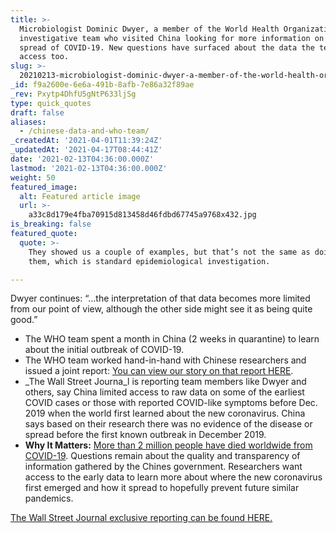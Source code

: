 ```yaml
---
title: >-
  Microbiologist Dominic Dwyer, a member of the World Health Organization
  investigative team who visited China looking for more information on the first
  spread of COVID-19. New questions have surfaced about the data the team had
  access too.
slug: >-
  20210213-microbiologist-dominic-dwyer-a-member-of-the-world-health-organization-investigative-team
_id: f9a2600e-6e6a-491b-8afb-7e86a32f89ae
_rev: Pxytp4DhfU5gNtP633ljSg
type: quick_quotes
draft: false
aliases:
  - /chinese-data-and-who-team/
_createdAt: '2021-04-01T11:39:24Z'
_updatedAt: '2021-04-17T08:44:41Z'
date: '2021-02-13T04:36:00.000Z'
lastmod: '2021-02-13T04:36:00.000Z'
weight: 50
featured_image:
  alt: Featured article image
  url: >-
    a33c8d179e4fba70915d813458d46fdbd67745a9768x432.jpg
is_breaking: false
featured_quote:
  quote: >-
    They showed us a couple of examples, but that’s not the same as doing all of
    them, which is standard epidemiological investigation.

---
```

Dwyer continues: “…the interpretation of that data becomes more limited from our point of view, although the other side might see it as being quite good.”

* The WHO team spent a month in China (2 weeks in quarantine) to learn about the initial outbreak of COVID-19.
* The WHO team worked hand-in-hand with Chinese researchers and issued a joint report: [You can view our story on that report HERE](https://smarthernews.com/what-the-who-is-doing-in-china/).
* _The Wall Street Journa_l is reporting team members like Dwyer and others, say China limited access to raw data on some of the earliest COVID cases or those with reported COVID-like symptoms before Dec. 2019 when the world first learned about the new coronavirus. China says based on their research there was no evidence of the disease or spread before the first known outbreak in December 2019.
* **Why It Matters:** [More than 2 million people have died worldwide from COVID-19](https://coronavirus.jhu.edu/map.html). Questions remain about the quality and transparency of information gathered by the Chines government. Researchers want access to the early data to learn more about where the new coronavirus first emerged and how it spread to hopefully prevent future similar pandemics.

[The Wall Street Journal exclusive reporting can be found HERE.](https://www.wsj.com/articles/china-refuses-to-give-who-raw-data-on-early-covid-19-cases-11613150580)